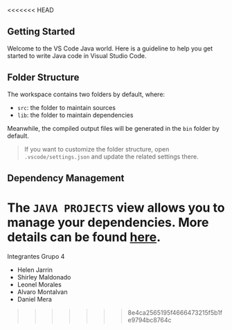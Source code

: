 <<<<<<< HEAD
## Getting Started

Welcome to the VS Code Java world. Here is a guideline to help you get started to write Java code in Visual Studio Code.

## Folder Structure

The workspace contains two folders by default, where:

- `src`: the folder to maintain sources
- `lib`: the folder to maintain dependencies

Meanwhile, the compiled output files will be generated in the `bin` folder by default.

> If you want to customize the folder structure, open `.vscode/settings.json` and update the related settings there.

## Dependency Management

The `JAVA PROJECTS` view allows you to manage your dependencies. More details can be found [here](https://github.com/microsoft/vscode-java-dependency#manage-dependencies).
=======
Integrantes Grupo 4
- Helen Jarrin
- Shirley Maldonado
- Leonel Morales
- Alvaro Montalvan
- Daniel Mera
>>>>>>> 8e4ca2565195f4666473215f5b1fe9794bc8764c
